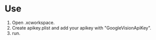 # Use
1. Open .xcworkspace.
2. Create apikey.plist and add your apikey with "GoogleVisionApiKey".
3. run.


